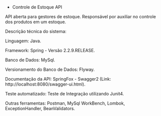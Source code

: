  - Controle de Estoque API

API aberta para gestores de estoque. Responsável por auxiliar no controle dos produtos em um estoque.

Descrição técnica do sistema:

Linguagem: Java.

Framework: Spring - Versão 2.2.9.RELEASE.

Banco de Dados: MySql.

Versionamento do Banco de Dados: Flyway.

Documentação da API: SpringFox - Swagger2 (Link: http://localhost:8080/swagger-ui.html).

Teste automatizado: Teste de Integração utilizando Junit4.

Outras ferramentas: Postman, MySql WorkBench, Lombok, ExceptionHandler, BeanValidators.

